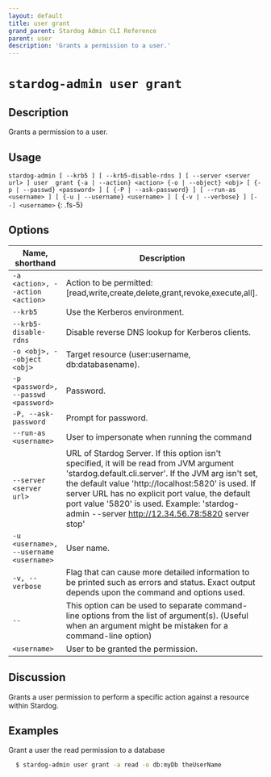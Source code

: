 ```yaml
---
layout: default
title: user grant
grand_parent: Stardog Admin CLI Reference
parent: user
description: 'Grants a permission to a user.'
---
```


#  `stardog-admin user grant` 
## Description
Grants a permission to a user.<br>
## Usage
`stardog-admin [ --krb5 ] [ --krb5-disable-rdns ] [ --server <server url> ] user  grant {-a | --action} <action> {-o | --object} <obj> [ {-p | --passwd} <password> ] [ {-P | --ask-password} ] [ --run-as <username> ] [ {-u | --username} <username> ] [ {-v | --verbose} ] [--] <username>`
{: .fs-5}
## Options

Name, shorthand | Description 
---|---
`-a <action>, --action <action>` | Action to be permitted: [read,write,create,delete,grant,revoke,execute,all].
`--krb5` | Use the Kerberos environment.
`--krb5-disable-rdns` | Disable reverse DNS lookup for Kerberos clients.
`-o <obj>, --object <obj>` | Target resource (user:username, db:databasename).
`-p <password>, --passwd <password>` | Password.
`-P, --ask-password` | Prompt for password.
`--run-as <username>` | User to impersonate when running the command
`--server <server url>` | URL of Stardog Server. If this option isn't specified, it will be read from JVM argument 'stardog.default.cli.server'. If the JVM arg isn't set, the default value 'http://localhost:5820' is used. If server URL has no explicit port value, the default port value '5820' is used.  Example: 'stardog-admin --server http://12.34.56.78:5820 server stop' 
`-u <username>, --username <username>` | User name.
`-v, --verbose` | Flag that can cause more detailed information to be printed such as errors and status. Exact output depends upon the command and options used.
`--` | This option can be used to separate command-line options from the list of argument(s). (Useful when an argument might be mistaken for a command-line option)
`<username>` | User to be granted the permission.

## Discussion
Grants a user permission to perform a specific action against a resource within Stardog.

## Examples
Grant a user the read permission to a database
```bash
  $ stardog-admin user grant -a read -o db:myDb theUserName
```

